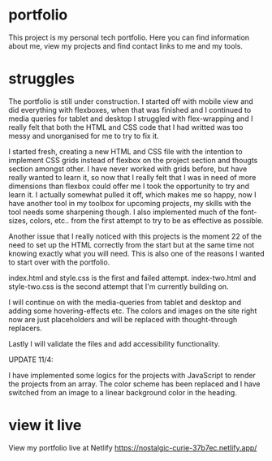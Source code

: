 # portfolio

This project is my personal tech portfolio. Here you can find information about me, view my projects and find contact links to me and my tools.

# struggles

The portfolio is still under construction. I started off with mobile view and did everything with flexboxes, when that was finished and I continued to media queries for tablet and desktop I struggled with flex-wrapping and I really felt that both the HTML and CSS code that I had writted was too messy and unorganised for me to try to fix it.

I started fresh, creating a new HTML and CSS file with the intention to implement CSS grids instead of flexbox on the project section and thougts section amongst other. I have never worked with grids before, but have really wanted to learn it, so now that I really felt that I was in need of more dimensions than flexbox could offer me I took the opportunity to try and learn it. I actually somewhat pulled it off, which makes me so happy, now I have another tool in my toolbox for upcoming projects, my skills with the tool needs some sharpening though. I also implemented much of the font-sizes, colors, etc.. from the first attempt to try to be as effective as possible.

Another issue that I really noticed with this projects is the moment 22 of the need to set up the HTML correctly from the start but at the same time not knowing exactly what you will need. This is also one of the reasons I wanted to start over with the portfolio.

index.html and style.css is the first and failed attempt.
index-two.html and style-two.css is the second attempt that I'm currently building on.

I will continue on with the media-queries from tablet and desktop and adding some hovering-effects etc. The colors and images on the site right now are just placeholders and will be replaced with thought-through replacers.

Lastly I will validate the files and add accessibility functionality.


UPDATE 11/4:

I have implemented some logics for the projects with JavaScript to render the projects from an array.
The color scheme has been replaced and I have switched from an image to a linear background color in the heading.

# view it live

View my portfolio live at Netlify https://nostalgic-curie-37b7ec.netlify.app/